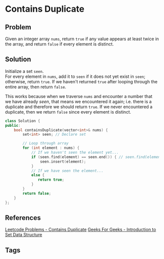 # Contains Duplicate

## Problem
Given an integer array `nums`, return `true` if any value appears at least twice in the array, and return `false` if every element is distinct.

## Solution
Initialize a set `seen`.  
For every element in `nums`, add it to `seen` if it does not yet exist in `seen`; otherwise, return `true`. If we haven't returned `true` after looping through the entire array, then return `false`. 

This works because when we traverse `nums` and encounter a number that we have already *seen*, that means we encountered it again; i.e. there is a duplicate and therefore we should return `true`. If we never encountered a duplicate, then we return `false` since every element is distinct.  

```c++
class Solution {
public:
    bool containsDuplicate(vector<int>& nums) {
        set<int> seen; // Declare set

        // Loop through array
        for (int element : nums) {
            // If we haven't seen the element yet...
            if (seen.find(element) == seen.end()) { // seen.find(element) returns an iterator pointing to the element in the set. If the element doesn't exist in the set, tthen the iterator points to the position after the last element in the set.   
                seen.insert(element);
            }
            // If we have seen the element...
            else {
               return true; 
            }
        }
        return false;
    }
};
```

## References
[Leetcode Problems - Contains Duplicate](https://leetcode.com/problems/contains-duplicate/)
[Geeks For Geeks - Introduction to Set Data Structure](https://www.geeksforgeeks.org/introduction-to-set-data-structure-and-algorithm-tutorials/)


## Tags

